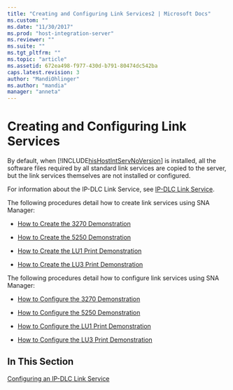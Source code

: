 ```yaml
---
title: "Creating and Configuring Link Services2 | Microsoft Docs"
ms.custom: ""
ms.date: "11/30/2017"
ms.prod: "host-integration-server"
ms.reviewer: ""
ms.suite: ""
ms.tgt_pltfrm: ""
ms.topic: "article"
ms.assetid: 672ea498-f977-430d-b791-80474dc542ba
caps.latest.revision: 3
author: "MandiOhlinger"
ms.author: "mandia"
manager: "anneta"
---
```

# Creating and Configuring Link Services
By default, when [!INCLUDE[hisHostIntServNoVersion](../includes/hishostintservnoversion-md.md)] is installed, all the software files required by all standard link services are copied to the server, but the link services themselves are not installed or configured.  
  
 For information about the IP-DLC Link Service, see [IP-DLC Link Service](../HIS2010/ip-dlc-link-service1.md).  
  
 The following procedures detail how to create link services using SNA Manager:  
  
-   [How to Create the 3270 Demonstration](../core/how-to-create-the-3270-demonstration1.md)  
  
-   [How to Create the 5250 Demonstration](../core/how-to-create-the-5250-demonstration2.md)  
  
-   [How to Create the LU1 Print Demonstration](../core/how-to-create-the-lu1-print-demonstration2.md)  
  
-   [How to Create the LU3 Print Demonstration](../core/how-to-create-the-lu3-print-demonstration2.md)  
  
 The following procedures detail how to configure link services using SNA Manager:  
  
-   [How to Configure the 3270 Demonstration](../core/how-to-configure-the-3270-demonstration2.md)  
  
-   [How to Configure the 5250 Demonstration](../core/how-to-configure-the-5250-demonstration1.md)  
  
-   [How to Configure the LU1 Print Demonstration](../core/how-to-configure-the-lu1-print-demonstration1.md)  
  
-   [How to Configure the LU3 Print Demonstration](../core/how-to-configure-the-lu3-print-demonstration1.md)  
  
## In This Section  
 [Configuring an IP-DLC Link Service](../core/configuring-an-ip-dlc-link-service1.md)